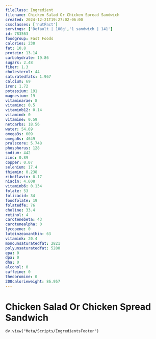 ```yaml
---
fileClass: Ingredient
filename: Chicken Salad Or Chicken Spread Sandwich
created: 2024-12-21T19:27:02-06:00
cssclasses: ['nutFact']
servings: ['Default | 100g','1 sandwich | 141']
id: 783563
foodgroup: Fast Foods
calories: 230
fat: 10.8
protein: 13.14
carbohydrate: 19.86
sugars: 2.48
fiber: 1.3
cholesterol: 44
saturatedfats: 1.967
calcium: 69
iron: 1.72
potassium: 191
magnesium: 19
vitaminarae: 8
vitaminc: 0.5
vitaminb12: 0.14
vitamind: 0
vitamine: 0.59
netcarbs: 18.56
water: 54.69
omega3s: 609
omega6s: 4649
pralscore: 5.748
phosphorus: 128
sodium: 442
zinc: 0.89
copper: 0.07
selenium: 17.4
thiamin: 0.238
riboflavin: 0.17
niacin: 4.608
vitaminb6: 0.134
folate: 53
folicacid: 34
foodfolate: 19
folatedfe: 76
choline: 33.4
retinol: 4
carotenebeta: 43
carotenealpha: 0
lycopene: 0
luteinzeaxanthin: 63
vitamink: 20.4
monounsaturatedfat: 2821
polyunsaturatedfat: 5280
epa: 0
dpa: 0
dha: 0
alcohol: 0
caffeine: 0
theobromine: 0
200calorieweight: 86.957
---
```


# Chicken Salad Or Chicken Spread Sandwich

```dataviewjs
dv.view("Meta/Scripts/IngredientsFooter")
```